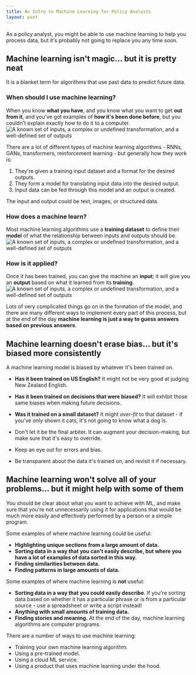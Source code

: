 ```yaml
---
title: An Intro to Machine Learning for Policy Analysts
layout: post
---
```


As a policy analyst, you might be able to use machine learning to help you process
data, but it's probably not going to replace you any time soon.

## Machine learning isn't magic... but it is pretty neat
It is a blanket term for algorithms that use past data to predict future data.

<div class="c-explanation">
  <h3 class="c-explanation__heading">
    When should I use machine learning?
  </h3>
  <div class="c-explanation__caption">
    When you know <strong>what you have</strong>, and you know what you want to get <strong>out from it</strong>,
    and you've got examples of <strong>how it's been done before</strong>,
    but you couldn't explain exactly how to do it to a computer.
  </div>

  <div class="c-explanation__image">
    <img src="{{site.baseurl}}/assets/img/input-output.gif" alt="A known set of inputs, a complex or undefined transformation, and a well-defined set of outputs">
  </div>
</div>

There are a lot of different types of machine learning algorithms - RNNs, GANs,
transformers, reinforcement learning - but generally how they work is:

1. They're given a training input dataset and a format for the desired outputs.
2. They form a model for translating input data into the desired output.
3. Input data can be fed through this model and an output is created.

The input and output could be text, images, or structured data.

<div class="c-explanation">
  <h3 class="c-explanation__heading">
    How does a machine learn?
  </h3>
  <div class="c-explanation__caption">
    Most machine learning algorithms use a <strong>training dataset</strong> to
    define their <strong>model</strong> of what the relationship between inputs
    and outputs should be.
  </div>

  <div class="c-explanation__image">
    <img src="{{site.baseurl}}/assets/img/training.gif" alt="A known set of inputs, a complex or undefined transformation, and a well-defined set of outputs">
  </div>
</div>

<div class="c-explanation">
  <h3 class="c-explanation__heading">
    How is it applied?
  </h3>
  <div class="c-explanation__caption">
    Once it has been trained, you can give the machine an <strong>input</strong>;
    it will give you an <strong>output</strong> based on what it learned from its
    <strong>training</strong>.
  </div>

  <div class="c-explanation__image">
    <img src="{{site.baseurl}}/assets/img/applying-model.gif" alt="A known set of inputs, a complex or undefined transformation, and a well-defined set of outputs">
  </div>
</div>

Lots of very complicated things go on in the formation of the model,
and there are many different ways to implement every part of this process,
but at the end of the day **machine learning is just a way to guess answers
based on previous answers**.

## Machine learning doesn't erase bias... but it's biased more consistently

A machine learning model is biased by whatever it's been trained on.

- **Has it been trained on US English?** It might not be very good at judging New Zealand English.
- **Has it been trained on decisions that were biased?** It will exhibit those same biases when making future decisions.
- **Was it trained on a small dataset?** It might *over-fit* to that dataset - if you've only shown it cats, it's not going to know what a dog is.

- Don't let it be the final arbiter. It can augment your decision-making, but make sure that it's easy to override.
- Keep an eye out for errors and bias.
- Be transparent about the data it's trained on, and revisit it if necessary.

## Machine learning won't solve all of your problems... but it might help with some of them
You should be clear about what you want to achieve with ML, and make sure that you're not unnecessarily using it for applications that would be much more easily and effectively performed by a person or a simple program.

Some examples of where machine learning could be useful:

- **Highlighting unique sections from a large amount of data.**
- **Sorting data in a way that you can't easily describe, but where you have a lot of examples of data sorted in this way.**
- **Finding similarities between data.**
- **Finding patterns in large amounts of data.**

Some examples of where machine learning is **not** useful:

- **Sorting data in a way that you could easily describe**. If you're sorting data based on whether it has a particular phrase or is from a particular source - use a spreadsheet or write a script instead!
- **Anything with small amounts of training data.**
- **Finding stories and meaning.** At the end of the day, machine learning algorithms are computer programs.

There are a number of ways to use machine learning:

- Training your own machine learning algorithm.
- Using a pre-trained model.
- Using a cloud ML service.
- Using a product that uses machine learning under the hood.
